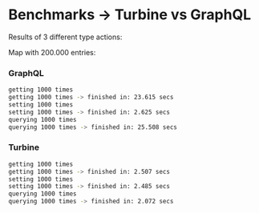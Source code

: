 # Benchmarks -> Turbine vs GraphQL

Results of 3 different type actions:

Map with 200.000 entries:

### GraphQL
```bash
getting 1000 times
getting 1000 times -> finished in: 23.615 secs
setting 1000 times
setting 1000 times -> finished in: 2.625 secs
querying 1000 times
querying 1000 times -> finished in: 25.508 secs
```

### Turbine
```bash
getting 1000 times
getting 1000 times -> finished in: 2.507 secs
setting 1000 times
setting 1000 times -> finished in: 2.485 secs
querying 1000 times
querying 1000 times -> finished in: 2.072 secs
```
